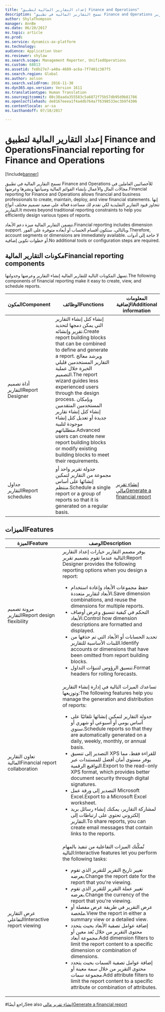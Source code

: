 ```yaml
---
title: "إعداد التقارير المالية لتطبيق Finance and Operations"
description: "تسمح التقارير المالية في تطبيق Finance and Operations للأخصائيين العاملين في مجالات المال والأعمال بإنشاء القوائم المالية وصيانتها ونشرها وعرضها. إنها تتجاوز قيود التقارير التقليدية لكي تقدم لك مساعدة فعالة على صعيد تصميم مختلف أنواع التقارير."
author: ShylaThompson
manager: AnnBe
ms.date: 06/20/2017
ms.topic: article
ms.prod: 
ms.service: dynamics-ax-platform
ms.technology: 
audience: Application User
ms.reviewer: shylaw
ms.search.scope: Management Reporter, UnifiedOperations
ms.custom: 68813
ms.assetid: fe8b27e7-a40a-4689-ac6a-7f7401c387f5
ms.search.region: Global
ms.author: aolson
ms.search.validFrom: 2016-11-30
ms.dyn365.ops.version: Version 1611
ms.translationtype: Human Translation
ms.sourcegitcommit: 08c38aada355583c5a6872f75b57db95d9b81786
ms.openlocfilehash: de8167eeea1f4a4db764a7f6398533ec3b9f4306
ms.contentlocale: ar-sa
ms.lasthandoff: 07/18/2017

---
```


# <a name="financial-reporting-for-finance-and-operations"></a><span data-ttu-id="fb99c-104">إعداد التقارير المالية لتطبيق Finance and Operations</span><span class="sxs-lookup"><span data-stu-id="fb99c-104">Financial reporting for Finance and Operations</span></span>

[!include[banner](../includes/banner.md)]


<span data-ttu-id="fb99c-105">تسمح التقارير المالية في تطبيق Finance and Operations للأخصائيين العاملين في مجالات المال والأعمال بإنشاء القوائم المالية وصيانتها ونشرها وعرضها.</span><span class="sxs-lookup"><span data-stu-id="fb99c-105">Financial reporting for Finance and Operations allows financial and business professionals to create, maintain, deploy, and view financial statements.</span></span> <span data-ttu-id="fb99c-106">إنها تتجاوز قيود التقارير التقليدية لكي تقدم لك مساعدة فعالة على صعيد تصميم مختلف أنواع التقارير.</span><span class="sxs-lookup"><span data-stu-id="fb99c-106">It moves beyond traditional reporting constraints to help you efficiently design various types of reports.</span></span>

<span data-ttu-id="fb99c-107">تتضمن التقارير المالية ميزة دعم الأبعاد.</span><span class="sxs-lookup"><span data-stu-id="fb99c-107">Financial reporting includes dimension support.</span></span> <span data-ttu-id="fb99c-108">وبالتالي، ستكون أقسام الحساب أو أبعاده متوفرة على الفور.</span><span class="sxs-lookup"><span data-stu-id="fb99c-108">Therefore, account segments or dimensions are immediately available.</span></span> <span data-ttu-id="fb99c-109">لا حاجة إلى أدوات أو خطوات تكوين إضافية.</span><span class="sxs-lookup"><span data-stu-id="fb99c-109">No additional tools or configuration steps are required.</span></span>

## <a name="financial-reporting-components"></a><span data-ttu-id="fb99c-110">مكونات التقارير المالية</span><span class="sxs-lookup"><span data-stu-id="fb99c-110">Financial reporting components</span></span>
<span data-ttu-id="fb99c-111">تسهل المكونات التالية للتقارير المالية إنشاء التقارير وعرضها وجدولتها.</span><span class="sxs-lookup"><span data-stu-id="fb99c-111">The following components of financial reporting make it easy to create, view, and schedule reports.</span></span>

| <span data-ttu-id="fb99c-112">المكون</span><span class="sxs-lookup"><span data-stu-id="fb99c-112">Component</span></span>        | <span data-ttu-id="fb99c-113">الوظائف</span><span class="sxs-lookup"><span data-stu-id="fb99c-113">Functions</span></span>                                                                                                                                                                                                                                                                           | <span data-ttu-id="fb99c-114">المعلومات الإضافية</span><span class="sxs-lookup"><span data-stu-id="fb99c-114">Additional information</span></span>                                                                          |
|------------------|-------------------------------------------------------------------------------------------------------------------------------------------------------------------------------------------------------------------------------------------------------------------------------------|-------------------------------------------------------------------------------------------------|
| <span data-ttu-id="fb99c-115">أداة تصميم التقارير</span><span class="sxs-lookup"><span data-stu-id="fb99c-115">Report Designer</span></span>  | <span data-ttu-id="fb99c-116">إنشاء كتل إنشاء التقارير التي يمكن دمجها لتحديد تقرير وإنشائه.</span><span class="sxs-lookup"><span data-stu-id="fb99c-116">Create report building blocks that can be combined to define and generate a report.</span></span> <span data-ttu-id="fb99c-117">ويرشد معالج التقارير المستخدمين قليلي الخبرة خلال عملية التصميم.</span><span class="sxs-lookup"><span data-stu-id="fb99c-117">The report wizard guides less experienced users through the design process.</span></span> <span data-ttu-id="fb99c-118">وبإمكان المستخدمين المتقدمين إنشاء كتل إنشاء تقارير جديدة أو تعديل كتل إنشاء موجودة لتلبية متطلباتهم.</span><span class="sxs-lookup"><span data-stu-id="fb99c-118">Advanced users can create new report building blocks or modify existing building blocks to meet their requirements.</span></span> |                                                                                                 |
| <span data-ttu-id="fb99c-119">جداول التقارير</span><span class="sxs-lookup"><span data-stu-id="fb99c-119">Report schedules</span></span> | <span data-ttu-id="fb99c-120">جدولة تقرير واحد أو مجموعة من التقارير لتمكين إنشائها على أساس منتظم.</span><span class="sxs-lookup"><span data-stu-id="fb99c-120">Schedule a single report or a group of reports so that it is generated on a regular basis.</span></span>                                                                                                                                                                                          | [<span data-ttu-id="fb99c-121">إنشاء تقرير مالي</span><span class="sxs-lookup"><span data-stu-id="fb99c-121">Generate a financial report</span></span>](generate-financial-report.md) |

## <a name="features"></a><span data-ttu-id="fb99c-122">الميزات</span><span class="sxs-lookup"><span data-stu-id="fb99c-122">Features</span></span>
<table>
<thead>
<tr class="header">
<th><span data-ttu-id="fb99c-123">الميزة</span><span class="sxs-lookup"><span data-stu-id="fb99c-123">Feature</span></span></th>
<th><span data-ttu-id="fb99c-124">‏‏الوصف</span><span class="sxs-lookup"><span data-stu-id="fb99c-124">Description</span></span></th>
</tr>
</thead>
<tbody>
<tr class="odd">
<td><span data-ttu-id="fb99c-125">مرونة تصميم التقارير</span><span class="sxs-lookup"><span data-stu-id="fb99c-125">Report design flexibility</span></span></td>
<td><span data-ttu-id="fb99c-126">يوفر مصمم التقارير خيارات إعداد التقارير التالية عندما تقوم بتصميم تقرير:</span><span class="sxs-lookup"><span data-stu-id="fb99c-126">Report Designer provides the following reporting options when you design a report:</span></span>
<ul>
<li><span data-ttu-id="fb99c-127">حفظ مجموعات الأبعاد وإعادة استخدام الأبعاد لتقارير متعددة.</span><span class="sxs-lookup"><span data-stu-id="fb99c-127">Save dimension combinations, and reuse the dimensions for multiple reports.</span></span></li>
<li><span data-ttu-id="fb99c-128">التحكم في كيفية تنسيق وعرض أوصاف الأبعاد.</span><span class="sxs-lookup"><span data-stu-id="fb99c-128">Control how dimension descriptions are formatted and displayed.</span></span></li>
<li><span data-ttu-id="fb99c-129">تحديد الحسابات أو الأبعاد التي تم حذفها من اللبنات الأساسية للتقارير.</span><span class="sxs-lookup"><span data-stu-id="fb99c-129">Identify accounts or dimensions that have been omitted from report building blocks.</span></span></li>
<li><span data-ttu-id="fb99c-130">تنسيق الرؤوس لتنبؤات التداول.</span><span class="sxs-lookup"><span data-stu-id="fb99c-130">Format headers for rolling forecasts.</span></span></li>
</ul></td>
</tr>
<tr class="even">
<td><span data-ttu-id="fb99c-131">تعاون التقارير المالية</span><span class="sxs-lookup"><span data-stu-id="fb99c-131">Financial report collaboration</span></span></td>
<td><span data-ttu-id="fb99c-132">تساعدك الميزات التالية في إدارة إنشاء التقارير وتوزيعها:</span><span class="sxs-lookup"><span data-stu-id="fb99c-132">The following features help you manage the generation and distribution of reports:</span></span>
<ul>
<li><span data-ttu-id="fb99c-133">جدولة التقارير لتمكين إنشائها تلقائيًا على أساس يومي أو أسبوعي أو شهري أو سنوي.</span><span class="sxs-lookup"><span data-stu-id="fb99c-133">Schedule reports so that they are automatically generated on a daily, weekly, monthly, or annual basis.</span></span></li>
<li><span data-ttu-id="fb99c-134">التصدير إلى تنسيق XPS للقراءة فقط، مما يوفر مستوى أمان أفضل للمستندات عبر التواقيع الرقمية.</span><span class="sxs-lookup"><span data-stu-id="fb99c-134">Export to the read-only XPS format, which provides better document security through digital signatures.</span></span></li>
<li><span data-ttu-id="fb99c-135">التصدير إلى ورقة عمل Microsoft Excel.</span><span class="sxs-lookup"><span data-stu-id="fb99c-135">Export to a Microsoft Excel worksheet.</span></span></li>
<li><span data-ttu-id="fb99c-136">لمشاركة التقارير، يمكنك إنشاء رسائل بريد إلكتروني تحتوي على ارتباطات إلى التقارير.</span><span class="sxs-lookup"><span data-stu-id="fb99c-136">To share reports, you can create email messages that contain links to the reports.</span></span></li>
</ul></td>
</tr>
<tr class="odd">
<td><span data-ttu-id="fb99c-137">عرض التقارير التفاعلي</span><span class="sxs-lookup"><span data-stu-id="fb99c-137">Interactive report viewing</span></span></td>
<td><span data-ttu-id="fb99c-138">تُمكّنك الميزات التفاعلية من تنفيذ بالمهام التالية:</span><span class="sxs-lookup"><span data-stu-id="fb99c-138">Interactive features let you perform the following tasks:</span></span>
<ul>
<li><span data-ttu-id="fb99c-139">تغيير تاريخ التقرير للتقرير الذي تقوم بعرضه.</span><span class="sxs-lookup"><span data-stu-id="fb99c-139">Change the report date for the report that you're viewing.</span></span></li>
<li><span data-ttu-id="fb99c-140">تغيير عملة التقرير للتقرير الذي تقوم بعرضه.</span><span class="sxs-lookup"><span data-stu-id="fb99c-140">Change the currency of the report that you're viewing.</span></span></li>
<li><span data-ttu-id="fb99c-141">عرض التقرير في طريقة عرض مفصلة أو ملخصة.</span><span class="sxs-lookup"><span data-stu-id="fb99c-141">View the report in either a summary view or a detailed view.</span></span></li>
<li><span data-ttu-id="fb99c-142">إضافة عوامل تصفية الأبعاد بحيث يتحدد محتوى التقرير من خلال بُعد معين أو مجموعة أبعاد.</span><span class="sxs-lookup"><span data-stu-id="fb99c-142">Add dimension filters to limit the report content to a specific dimension or combination of dimensions.</span></span></li>
<li><span data-ttu-id="fb99c-143">إضافة عوامل تصفية السمات بحيث يتحدد محتوى التقرير من خلال سمة معينة أو مجموعة سمات.</span><span class="sxs-lookup"><span data-stu-id="fb99c-143">Add attribute filters to limit the report content to a specific attribute or combination of attributes.</span></span></li>
</ul>
</td>
</tr>
</tbody>
</table>

#<a name="see-also"></a><span data-ttu-id="fb99c-144">راجع أيضًا</span><span class="sxs-lookup"><span data-stu-id="fb99c-144">See also</span></span>
[<span data-ttu-id="fb99c-145">إنشاء تقرير مالي</span><span class="sxs-lookup"><span data-stu-id="fb99c-145">Generate a financial report</span></span>](generate-financial-report.md)





